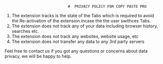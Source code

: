                                  #  PRIVACY POLICY FOR COPY PASTE PRO

1. The extension tracks is the state of the Tabs which is required to avoid the Re-activation of the extension incase the the user swithces Tabs.
2. The extension does not track any of your data including browser history, searches etc.  
3. The extension does not track any websites, website usage, etc
4. The extension does not transfer any data to any 3rd party servers

Feel free to contact us if you got any questions or concerns about data privacy, we will be happy to help.
